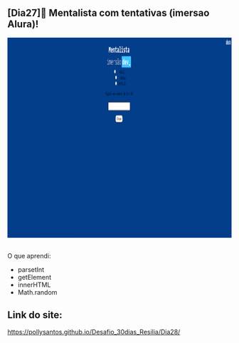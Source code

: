 ## [Dia27]🔘 Mentalista com tentativas (imersao Alura)!

<div align="center">
  <img height="450em" src= ./alura.png>
</div>

##

O que aprendi:

- parsetInt
- getElement
- innerHTML
- Math.random

## Link do site:
https://pollysantos.github.io/Desafio_30dias_Resilia/Dia28/
